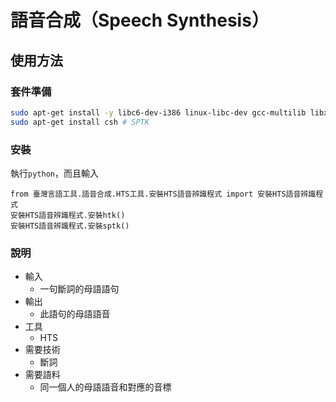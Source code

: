 # 語音合成（Speech Synthesis）
## 使用方法
### 套件準備
```bash
sudo apt-get install -y libc6-dev-i386 linux-libc-dev gcc-multilib libx11-dev libx11-dev:i386 # HTK
sudo apt-get install csh # SPTK
```

### 安裝
執行`python`，而且輸入
```python3
from 臺灣言語工具.語音合成.HTS工具.安裝HTS語音辨識程式 import 安裝HTS語音辨識程式
安裝HTS語音辨識程式.安裝htk()
安裝HTS語音辨識程式.安裝sptk()
```

### 說明
* 輸入
  * 一句斷詞的母語語句
* 輸出
  * 此語句的母語語音
* 工具
  * HTS
* 需要技術
  * 斷詞
* 需要語料
  * 同一個人的母語語音和對應的音標
